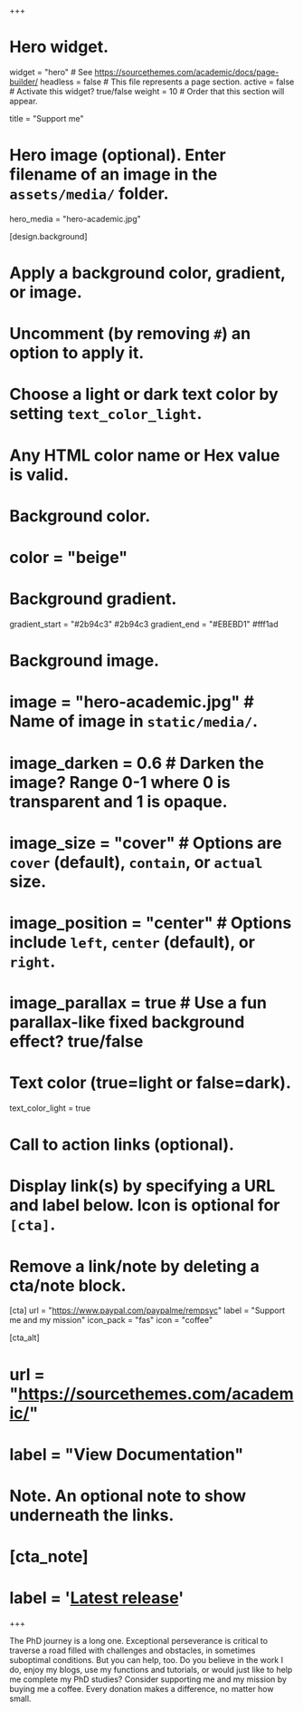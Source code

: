 +++
# Hero widget.
widget = "hero"  # See https://sourcethemes.com/academic/docs/page-builder/
headless = false  # This file represents a page section.
active = false  # Activate this widget? true/false
weight = 10  # Order that this section will appear.

title = "Support me"

# Hero image (optional). Enter filename of an image in the `assets/media/` folder.
hero_media = "hero-academic.jpg"

[design.background]
  # Apply a background color, gradient, or image.
  #   Uncomment (by removing `#`) an option to apply it.
  #   Choose a light or dark text color by setting `text_color_light`.
  #   Any HTML color name or Hex value is valid.

  # Background color.
  # color = "beige"
  
  # Background gradient.
  gradient_start = "#2b94c3" #2b94c3
  gradient_end = "#EBEBD1" #fff1ad
  
  # Background image.
  # image = "hero-academic.jpg"  # Name of image in `static/media/`.
  # image_darken = 0.6  # Darken the image? Range 0-1 where 0 is transparent and 1 is opaque.
  # image_size = "cover"  #  Options are `cover` (default), `contain`, or `actual` size.
  # image_position = "center"  # Options include `left`, `center` (default), or `right`.
  # image_parallax = true  # Use a fun parallax-like fixed background effect? true/false
  
  # Text color (true=light or false=dark).
  text_color_light = true

# Call to action links (optional).
#   Display link(s) by specifying a URL and label below. Icon is optional for `[cta]`.
#   Remove a link/note by deleting a cta/note block.
[cta]
  url = "https://www.paypal.com/paypalme/rempsyc"
  label = "Support me and my mission"
  icon_pack = "fas"
  icon = "coffee"
  
[cta_alt]
#  url = "https://sourcethemes.com/academic/"
#  label = "View Documentation"

# Note. An optional note to show underneath the links.
# [cta_note]
#  label = '<a class="js-github-release" href="https://sourcethemes.com/academic/updates" data-repo="gcushen/hugo-academic">Latest release<!-- V --></a>'
+++

The PhD journey is a long one. Exceptional perseverance is critical to traverse a road filled with challenges and obstacles, in sometimes suboptimal conditions. But you can help, too. Do you believe in the work I do, enjoy my blogs, use my functions and tutorials, or would just like to help me complete my PhD studies? Consider supporting me and my mission by buying me a coffee. Every donation makes a difference, no matter how small.